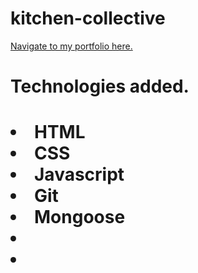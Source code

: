 # kitchen-collective


<a href="https://dahlialobera-portfolio.netlify.app/">Navigate to my portfolio here.</a>
<div></div>
<h1>Technologies added.<h1>
  <li>HTML</li>
  <li>CSS</li>
  <li>Javascript</li>
  <li>Git</li>
  <li>Mongoose</li>
  <li></li>
  <li></li>
<div></div>